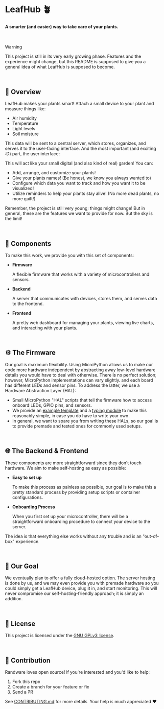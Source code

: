 

# LeafHub 🪴  

#### A smarter (and easier) way to take care of your plants.

<br>

> [!WARNING]  
> This project is still in its very early growing phase. Features and the experience might change, but this README is supposed to give you a general idea of what LeafHub is supposed to become.

<br>

## 🔎 Overview

LeafHub makes your plants smart! Attach a small device to your plant and measure things like:

- Air humidity  
- Temperature
- Light levels
- Soil moisture

This data will be sent to a central server, which stores, organizes, and serves it to the user-facing interface. 
And the most important (and exciting :D) part, the user interface:

This will act like your small digital (and also kind of real) garden! You can:

- Add, arrange, and customize your plants!
- Give your plants names! (Be honest, we know you always wanted to)
- Configure which data you want to track and how you want it to be visualized!
- Utilize reminders to help your plants stay alive! (No more dead plants, no more guilt!)

Remember, the project is still very young; things might change! But in general, these are the features we want to provide for now. But the sky is the limit!

<br>

## 🧩 Components

To make this work, we provide you with this set of components:

- **Firmware**

  A flexible firmware that works with a variety of microcontrollers and sensors.

- **Backend**

  A server that communicates with devices, stores them, and serves data to the frontend.

- **Frontend**

  A pretty web dashboard for managing your plants, viewing live charts, and interacting with your plants.

<br>

## ⚙️ The Firmware

Our goal is maximum flexibility. Using MicroPython allows us to make our code more hardware independent by abstracting away
low-level hardware details you would have to deal with otherwise. There is no perfect solution; however, MicroPython implementations can vary slightly.
and each board has different LEDs and sensor pins. To address the latter, we use a Hardware Abstraction Layer (HAL):

- Small MicroPython "HAL" scripts that tell the firmware how to access onboard LEDs, GPIO pins, and sensors.
- We provide an [example template](./firmware/hal/template.py) and a [typing module](./firmware/hal/hal.py) to make this reasonably simple, in case you do have to write your own.
- In general, we want to spare you from writing these HALs, so our goal is to provide premade and tested ones for commonly used setups.

<br>

## 🌐 The Backend & Frontend

These components are more straightforward since they don’t touch hardware. We aim to make self-hosting as easy as possible:

- **Easy to set up**

  To make this process as painless as possible, our goal is to make this a pretty standard process by providing setup scripts or container configurations.

- **Onboarding Process**

  When you first set up your microcontroller, there will be a straightforward onboarding procedure to connect your device to the server.
  
The idea is that everything else works without any trouble and is an "out-of-box" experience.

<br>

## 🏁 Our Goal

We eventually plan to offer a fully cloud-hosted option. The server hosting is done by us, and we may even provide you with premade hardware so you could simply
get a LeafHub device, plug it in, and start monitoring. This will never compromise our self-hosting-friendly approach; it is simply an addition.

<br>

## 📄 License

This project is licensed under the [GNU GPLv3 license](https://choosealicense.com/licenses/gpl-3.0/).

<br>

## 🤝 Contribution

Randware loves open source! If you're interested and you'd like to help:

1. Fork this repo
2. Create a branch for your feature or fix
3. Send a PR

See [CONTRIBUTING.md](CONTRIBUTING.md) for more details. Your help is much appreciated ❤️
